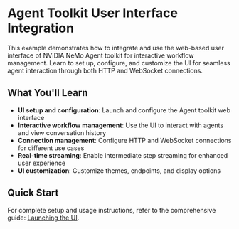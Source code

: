 <!--
SPDX-FileCopyrightText: Copyright (c) 2025, NVIDIA CORPORATION & AFFILIATES. All rights reserved.
SPDX-License-Identifier: Apache-2.0

Licensed under the Apache License, Version 2.0 (the "License");
you may not use this file except in compliance with the License.
You may obtain a copy of the License at

http://www.apache.org/licenses/LICENSE-2.0

Unless required by applicable law or agreed to in writing, software
distributed under the License is distributed on an "AS IS" BASIS,
WITHOUT WARRANTIES OR CONDITIONS OF ANY KIND, either express or implied.
See the License for the specific language governing permissions and
limitations under the License.
-->

# Agent Toolkit User Interface Integration

This example demonstrates how to integrate and use the web-based user interface of NVIDIA NeMo Agent toolkit for interactive workflow management. Learn to set up, configure, and customize the UI for seamless agent interaction through both HTTP and WebSocket connections.

## What You'll Learn

- **UI setup and configuration**: Launch and configure the Agent toolkit web interface
- **Interactive workflow management**: Use the UI to interact with agents and view conversation history
- **Connection management**: Configure HTTP and WebSocket connections for different use cases
- **Real-time streaming**: Enable intermediate step streaming for enhanced user experience
- **UI customization**: Customize themes, endpoints, and display options

## Quick Start

For complete setup and usage instructions, refer to the comprehensive guide: [Launching the UI](../../../docs/source/quick-start/launching-ui.md).
